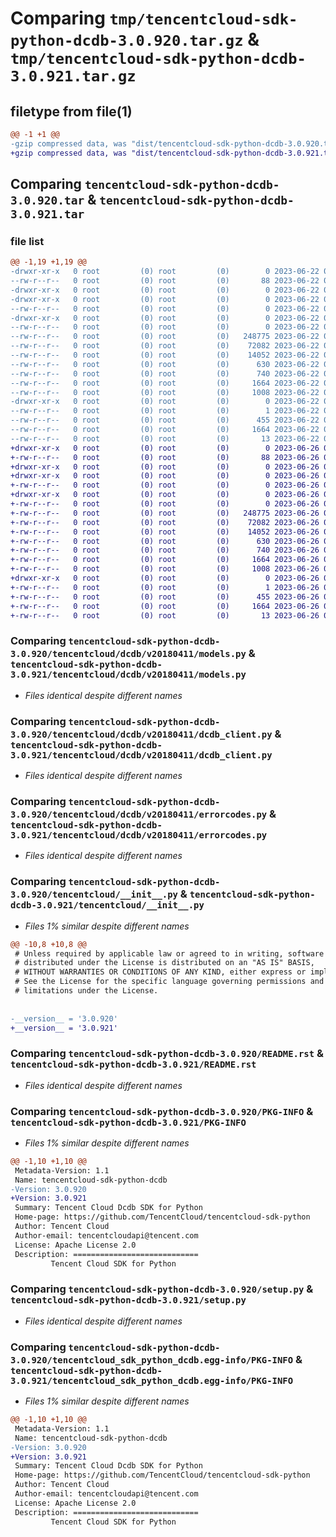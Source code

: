 # Comparing `tmp/tencentcloud-sdk-python-dcdb-3.0.920.tar.gz` & `tmp/tencentcloud-sdk-python-dcdb-3.0.921.tar.gz`

## filetype from file(1)

```diff
@@ -1 +1 @@
-gzip compressed data, was "dist/tencentcloud-sdk-python-dcdb-3.0.920.tar", last modified: Thu Jun 22 00:22:24 2023, max compression
+gzip compressed data, was "dist/tencentcloud-sdk-python-dcdb-3.0.921.tar", last modified: Mon Jun 26 00:22:37 2023, max compression
```

## Comparing `tencentcloud-sdk-python-dcdb-3.0.920.tar` & `tencentcloud-sdk-python-dcdb-3.0.921.tar`

### file list

```diff
@@ -1,19 +1,19 @@
-drwxr-xr-x   0 root         (0) root         (0)        0 2023-06-22 00:22:24.000000 tencentcloud-sdk-python-dcdb-3.0.920/
--rw-r--r--   0 root         (0) root         (0)       88 2023-06-22 00:22:24.000000 tencentcloud-sdk-python-dcdb-3.0.920/setup.cfg
-drwxr-xr-x   0 root         (0) root         (0)        0 2023-06-22 00:22:24.000000 tencentcloud-sdk-python-dcdb-3.0.920/tencentcloud/
-drwxr-xr-x   0 root         (0) root         (0)        0 2023-06-22 00:22:24.000000 tencentcloud-sdk-python-dcdb-3.0.920/tencentcloud/dcdb/
--rw-r--r--   0 root         (0) root         (0)        0 2023-06-22 00:22:24.000000 tencentcloud-sdk-python-dcdb-3.0.920/tencentcloud/dcdb/__init__.py
-drwxr-xr-x   0 root         (0) root         (0)        0 2023-06-22 00:22:24.000000 tencentcloud-sdk-python-dcdb-3.0.920/tencentcloud/dcdb/v20180411/
--rw-r--r--   0 root         (0) root         (0)        0 2023-06-22 00:22:24.000000 tencentcloud-sdk-python-dcdb-3.0.920/tencentcloud/dcdb/v20180411/__init__.py
--rw-r--r--   0 root         (0) root         (0)   248775 2023-06-22 00:22:24.000000 tencentcloud-sdk-python-dcdb-3.0.920/tencentcloud/dcdb/v20180411/models.py
--rw-r--r--   0 root         (0) root         (0)    72082 2023-06-22 00:22:24.000000 tencentcloud-sdk-python-dcdb-3.0.920/tencentcloud/dcdb/v20180411/dcdb_client.py
--rw-r--r--   0 root         (0) root         (0)    14052 2023-06-22 00:22:24.000000 tencentcloud-sdk-python-dcdb-3.0.920/tencentcloud/dcdb/v20180411/errorcodes.py
--rw-r--r--   0 root         (0) root         (0)      630 2023-06-22 00:22:24.000000 tencentcloud-sdk-python-dcdb-3.0.920/tencentcloud/__init__.py
--rw-r--r--   0 root         (0) root         (0)      740 2023-06-22 00:22:24.000000 tencentcloud-sdk-python-dcdb-3.0.920/README.rst
--rw-r--r--   0 root         (0) root         (0)     1664 2023-06-22 00:22:24.000000 tencentcloud-sdk-python-dcdb-3.0.920/PKG-INFO
--rw-r--r--   0 root         (0) root         (0)     1008 2023-06-22 00:22:24.000000 tencentcloud-sdk-python-dcdb-3.0.920/setup.py
-drwxr-xr-x   0 root         (0) root         (0)        0 2023-06-22 00:22:24.000000 tencentcloud-sdk-python-dcdb-3.0.920/tencentcloud_sdk_python_dcdb.egg-info/
--rw-r--r--   0 root         (0) root         (0)        1 2023-06-22 00:22:24.000000 tencentcloud-sdk-python-dcdb-3.0.920/tencentcloud_sdk_python_dcdb.egg-info/dependency_links.txt
--rw-r--r--   0 root         (0) root         (0)      455 2023-06-22 00:22:24.000000 tencentcloud-sdk-python-dcdb-3.0.920/tencentcloud_sdk_python_dcdb.egg-info/SOURCES.txt
--rw-r--r--   0 root         (0) root         (0)     1664 2023-06-22 00:22:24.000000 tencentcloud-sdk-python-dcdb-3.0.920/tencentcloud_sdk_python_dcdb.egg-info/PKG-INFO
--rw-r--r--   0 root         (0) root         (0)       13 2023-06-22 00:22:24.000000 tencentcloud-sdk-python-dcdb-3.0.920/tencentcloud_sdk_python_dcdb.egg-info/top_level.txt
+drwxr-xr-x   0 root         (0) root         (0)        0 2023-06-26 00:22:37.000000 tencentcloud-sdk-python-dcdb-3.0.921/
+-rw-r--r--   0 root         (0) root         (0)       88 2023-06-26 00:22:37.000000 tencentcloud-sdk-python-dcdb-3.0.921/setup.cfg
+drwxr-xr-x   0 root         (0) root         (0)        0 2023-06-26 00:22:37.000000 tencentcloud-sdk-python-dcdb-3.0.921/tencentcloud/
+drwxr-xr-x   0 root         (0) root         (0)        0 2023-06-26 00:22:37.000000 tencentcloud-sdk-python-dcdb-3.0.921/tencentcloud/dcdb/
+-rw-r--r--   0 root         (0) root         (0)        0 2023-06-26 00:22:37.000000 tencentcloud-sdk-python-dcdb-3.0.921/tencentcloud/dcdb/__init__.py
+drwxr-xr-x   0 root         (0) root         (0)        0 2023-06-26 00:22:37.000000 tencentcloud-sdk-python-dcdb-3.0.921/tencentcloud/dcdb/v20180411/
+-rw-r--r--   0 root         (0) root         (0)        0 2023-06-26 00:22:37.000000 tencentcloud-sdk-python-dcdb-3.0.921/tencentcloud/dcdb/v20180411/__init__.py
+-rw-r--r--   0 root         (0) root         (0)   248775 2023-06-26 00:22:37.000000 tencentcloud-sdk-python-dcdb-3.0.921/tencentcloud/dcdb/v20180411/models.py
+-rw-r--r--   0 root         (0) root         (0)    72082 2023-06-26 00:22:37.000000 tencentcloud-sdk-python-dcdb-3.0.921/tencentcloud/dcdb/v20180411/dcdb_client.py
+-rw-r--r--   0 root         (0) root         (0)    14052 2023-06-26 00:22:37.000000 tencentcloud-sdk-python-dcdb-3.0.921/tencentcloud/dcdb/v20180411/errorcodes.py
+-rw-r--r--   0 root         (0) root         (0)      630 2023-06-26 00:22:37.000000 tencentcloud-sdk-python-dcdb-3.0.921/tencentcloud/__init__.py
+-rw-r--r--   0 root         (0) root         (0)      740 2023-06-26 00:22:37.000000 tencentcloud-sdk-python-dcdb-3.0.921/README.rst
+-rw-r--r--   0 root         (0) root         (0)     1664 2023-06-26 00:22:37.000000 tencentcloud-sdk-python-dcdb-3.0.921/PKG-INFO
+-rw-r--r--   0 root         (0) root         (0)     1008 2023-06-26 00:22:37.000000 tencentcloud-sdk-python-dcdb-3.0.921/setup.py
+drwxr-xr-x   0 root         (0) root         (0)        0 2023-06-26 00:22:37.000000 tencentcloud-sdk-python-dcdb-3.0.921/tencentcloud_sdk_python_dcdb.egg-info/
+-rw-r--r--   0 root         (0) root         (0)        1 2023-06-26 00:22:37.000000 tencentcloud-sdk-python-dcdb-3.0.921/tencentcloud_sdk_python_dcdb.egg-info/dependency_links.txt
+-rw-r--r--   0 root         (0) root         (0)      455 2023-06-26 00:22:37.000000 tencentcloud-sdk-python-dcdb-3.0.921/tencentcloud_sdk_python_dcdb.egg-info/SOURCES.txt
+-rw-r--r--   0 root         (0) root         (0)     1664 2023-06-26 00:22:37.000000 tencentcloud-sdk-python-dcdb-3.0.921/tencentcloud_sdk_python_dcdb.egg-info/PKG-INFO
+-rw-r--r--   0 root         (0) root         (0)       13 2023-06-26 00:22:37.000000 tencentcloud-sdk-python-dcdb-3.0.921/tencentcloud_sdk_python_dcdb.egg-info/top_level.txt
```

### Comparing `tencentcloud-sdk-python-dcdb-3.0.920/tencentcloud/dcdb/v20180411/models.py` & `tencentcloud-sdk-python-dcdb-3.0.921/tencentcloud/dcdb/v20180411/models.py`

 * *Files identical despite different names*

### Comparing `tencentcloud-sdk-python-dcdb-3.0.920/tencentcloud/dcdb/v20180411/dcdb_client.py` & `tencentcloud-sdk-python-dcdb-3.0.921/tencentcloud/dcdb/v20180411/dcdb_client.py`

 * *Files identical despite different names*

### Comparing `tencentcloud-sdk-python-dcdb-3.0.920/tencentcloud/dcdb/v20180411/errorcodes.py` & `tencentcloud-sdk-python-dcdb-3.0.921/tencentcloud/dcdb/v20180411/errorcodes.py`

 * *Files identical despite different names*

### Comparing `tencentcloud-sdk-python-dcdb-3.0.920/tencentcloud/__init__.py` & `tencentcloud-sdk-python-dcdb-3.0.921/tencentcloud/__init__.py`

 * *Files 1% similar despite different names*

```diff
@@ -10,8 +10,8 @@
 # Unless required by applicable law or agreed to in writing, software
 # distributed under the License is distributed on an "AS IS" BASIS,
 # WITHOUT WARRANTIES OR CONDITIONS OF ANY KIND, either express or implied.
 # See the License for the specific language governing permissions and
 # limitations under the License.
 
 
-__version__ = '3.0.920'
+__version__ = '3.0.921'
```

### Comparing `tencentcloud-sdk-python-dcdb-3.0.920/README.rst` & `tencentcloud-sdk-python-dcdb-3.0.921/README.rst`

 * *Files identical despite different names*

### Comparing `tencentcloud-sdk-python-dcdb-3.0.920/PKG-INFO` & `tencentcloud-sdk-python-dcdb-3.0.921/PKG-INFO`

 * *Files 1% similar despite different names*

```diff
@@ -1,10 +1,10 @@
 Metadata-Version: 1.1
 Name: tencentcloud-sdk-python-dcdb
-Version: 3.0.920
+Version: 3.0.921
 Summary: Tencent Cloud Dcdb SDK for Python
 Home-page: https://github.com/TencentCloud/tencentcloud-sdk-python
 Author: Tencent Cloud
 Author-email: tencentcloudapi@tencent.com
 License: Apache License 2.0
 Description: ============================
         Tencent Cloud SDK for Python
```

### Comparing `tencentcloud-sdk-python-dcdb-3.0.920/setup.py` & `tencentcloud-sdk-python-dcdb-3.0.921/setup.py`

 * *Files identical despite different names*

### Comparing `tencentcloud-sdk-python-dcdb-3.0.920/tencentcloud_sdk_python_dcdb.egg-info/PKG-INFO` & `tencentcloud-sdk-python-dcdb-3.0.921/tencentcloud_sdk_python_dcdb.egg-info/PKG-INFO`

 * *Files 1% similar despite different names*

```diff
@@ -1,10 +1,10 @@
 Metadata-Version: 1.1
 Name: tencentcloud-sdk-python-dcdb
-Version: 3.0.920
+Version: 3.0.921
 Summary: Tencent Cloud Dcdb SDK for Python
 Home-page: https://github.com/TencentCloud/tencentcloud-sdk-python
 Author: Tencent Cloud
 Author-email: tencentcloudapi@tencent.com
 License: Apache License 2.0
 Description: ============================
         Tencent Cloud SDK for Python
```

